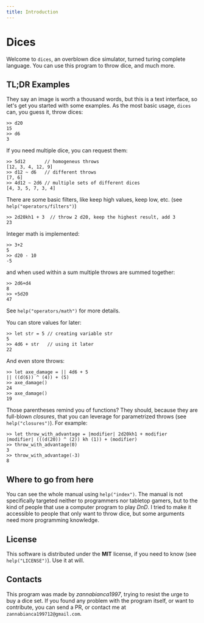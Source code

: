 ```yaml
---
title: Introduction
---
```

# Dices

Welcome to `dices`, an overblown dice simulator, turned turing complete language.
You can use this program to throw dice, and much more.

## TL;DR Examples
They say an image is worth a thousand words, but this is a text interface, so let's get you started with some examples.
As the most basic usage, `dices` can, you guess it, throw dices:
```
>> d20
15
>> d6
3
```
If you need multiple dice, you can request them:
```
>> 5d12       // homogeneus throws
[12, 3, 4, 12, 9]
>> d12 ~ d6   // different throws
[7, 6]
>> 4d12 ~ 2d6 // multiple sets of different dices
[4, 3, 5, 7, 3, 4]
```
There are some basic filters, like keep high values, keep low, etc. (see `help("operators/filters")`)
```
>> 2d20kh1 + 3  // throw 2 d20, keep the highest result, add 3
23
```

Integer math is implemented:
```
>> 3+2
5
>> d20 - 10
-5
```
and when used within a sum multiple throws are summed together:
```
>> 2d6+d4
8
>> +5d20
47
```
See `help("operators/math")` for more details.

You can store values for later:
```
>> let str = 5 // creating variable str
5
>> 4d6 + str   // using it later
22
```
And even store throws:
```
>> let axe_damage = || 4d6 + 5
|| ((d(6)) ^ (4)) + (5)
>> axe_damage()
24
>> axe_damage()
19
```
Those parentheses remind you of functions? They should, because they are full-blown *closures*, that you can leverage for parametrized throws (see `help("closures")`).
For example:
```
>> let throw_with_advantage = |modifier| 2d20kh1 + modifier
|modifier| (((d(20)) ^ (2)) kh (1)) + (modifier)
>> throw_with_advantage(0)
3
>> throw_with_advantage(-3)
8
```

## Where to go from here
You can see the whole manual using `help("index")`. The manual is not specifically targeted neither to programmers nor tabletop gamers, but to the kind of people that use a computer program to play *DnD*. I tried to make it accessible to people that only want to throw dice, but some arguments need more programming knowledge. 

## License
This software is distributed under the **MIT** license, if you need to know (see `help("LICENSE")`). Use it at will.

## Contacts
This program was made by *zannabianca1997*, trying to resist the urge to buy a dice set.
If you found any problem with the program itself, or want to contribute, you can send a PR, or contact me at `zannabianca199712@gmail.com`.